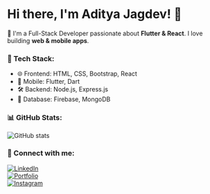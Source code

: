 # Hi there, I'm Aditya Jagdev! 👋  
🚀 I'm a Full-Stack Developer passionate about **Flutter & React**. I love building **web & mobile apps**.  

### 🚀 Tech Stack:
- 🌐 Frontend: HTML, CSS, Bootstrap, React  
- 📱 Mobile: Flutter, Dart  
- 🛠️ Backend: Node.js, Express.js  
- 💾 Database: Firebase, MongoDB  

### 📊 GitHub Stats:
![GitHub stats](https://github-readme-stats.vercel.app/api?username=AdityaJagdev&show_icons=true&theme=dark)

### 🔗 Connect with me:
[![LinkedIn](https://img.shields.io/badge/-LinkedIn-blue?style=flat&logo=linkedin)](your-linkedin-url)  
[![Portfolio](https://img.shields.io/badge/-Portfolio-000?style=flat&logo=web)](your-portfolio-url)  
[![Instagram](https://img.shields.io/badge/-Instagram-E4405F?style=flat&logo=instagram&logoColor=white)](your-instagram-url)

